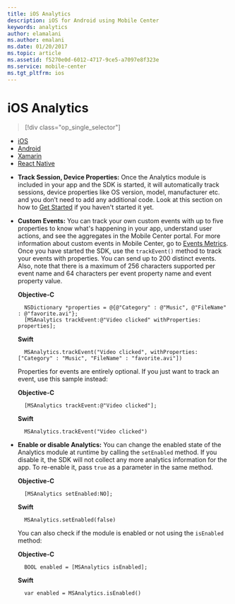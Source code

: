```yaml
---
title: iOS Analytics
description: iOS for Android using Mobile Center
keywords: analytics
author: elamalani
ms.author: emalani
ms.date: 01/20/2017
ms.topic: article
ms.assetid: f5270e0d-6012-4717-9ce5-a7097e8f323e
ms.service: mobile-center
ms.tgt_pltfrm: ios
---
```


# iOS Analytics

> [!div class="op_single_selector"]
- [iOS](ios.md)
- [Android](android.md)
- [Xamarin](xamarin.md)
- [React Native](react-native.md)

* **Track Session, Device Properties:**  Once the Analytics module is included in your app and the SDK is started, it will automatically track sessions, device properties like OS version, model, manufacturer etc. and you don’t need to add any additional code.
    Look at this section on how to [Get Started](/sdk/iOS/getting-started) if you haven't started it yet.

* **Custom Events:** You can track your own custom events with up to five properties to know what's happening in your app, understand user actions, and see the aggregates in the Mobile Center portal. For more information about custom events in Mobile Center, go to [Events Metrics](/analytics/understand-events). Once you have started the SDK, use the `trackEvent()` method to track your events with properties. You can send up to 200 distinct events. Also, note that there is a maximum of 256 characters supported per event name and 64 characters per event property name and event property value.

    **Objective-C**

        NSDictionary *properties = @{@"Category" : @"Music", @"FileName" : @"favorite.avi"};
        [MSAnalytics trackEvent:@"Video clicked" withProperties: properties];

    **Swift**

        MSAnalytics.trackEvent("Video clicked", withProperties: ["Category" : "Music", "FileName" : "favorite.avi"])


   Properties for events are entirely optional. If you just want to track an event, use this sample instead:

    **Objective-C**

        [MSAnalytics trackEvent:@"Video clicked"];


    **Swift**

        MSAnalytics.trackEvent("Video clicked")


* **Enable or disable Analytics:**  You can change the enabled state of the Analytics module at runtime by calling the `setEnabled` method. If you disable it, the SDK will not collect any more analytics information for the app. To re-enable it, pass `true` as a parameter in the same method.

    **Objective-C**

        [MSAnalytics setEnabled:NO];


    **Swift**

        MSAnalytics.setEnabled(false)


    You can also check if the module is enabled or not using the `isEnabled` method:

    **Objective-C**

        BOOL enabled = [MSAnalytics isEnabled];


    **Swift**

        var enabled = MSAnalytics.isEnabled()
